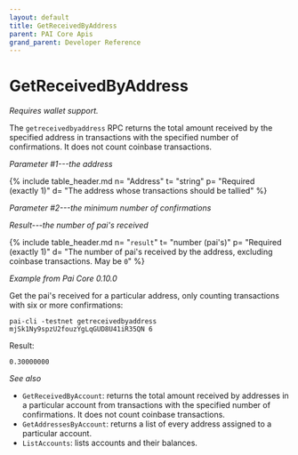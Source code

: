 ```yaml
---
layout: default
title: GetReceivedByAddress
parent: PAI Core Apis
grand_parent: Developer Reference
---
```


GetReceivedByAddress
========================

*Requires wallet support.*

The `getreceivedbyaddress` RPC returns the total amount received by the specified address in transactions with the specified number of confirmations. It does not count coinbase transactions.

*Parameter #1---the address*

{% include table_header.md
  n= "Address"
  t= "string"
  p= "Required<br>(exactly 1)"
  d= "The address whose transactions should be tallied"
%}

*Parameter #2---the minimum number of confirmations*

*Result---the number of pai's received*

{% include table_header.md
  n= "`result`"
  t= "number (pai's)"
  p= "Required<br>(exactly 1)"
  d= "The number of pai's received by the address, excluding coinbase transactions.  May be `0`"
%}

*Example from Pai Core 0.10.0*

Get the pai's received for a particular address, only counting
transactions with six or more confirmations:

```
pai-cli -testnet getreceivedbyaddress mjSk1Ny9spzU2fouzYgLqGUD8U41iR35QN 6
```

Result:

```
0.30000000
```

*See also*

* `GetReceivedByAccount`: returns the total amount received by addresses in a particular account from transactions with the specified number of confirmations. It does not count coinbase transactions.
* `GetAddressesByAccount`: returns a list of every address assigned to a particular account.
* `ListAccounts`: lists accounts and their balances.
